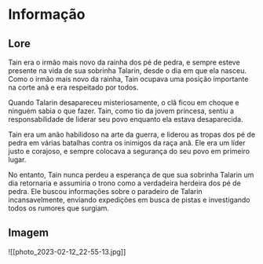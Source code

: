 # Informação

## Lore

Tain era o irmão mais novo da rainha dos pé de pedra, e sempre esteve presente na vida de sua sobrinha Talarin, desde o dia em que ela nasceu. Como o irmão mais novo da rainha, Tain ocupava uma posição importante na corte anã e era respeitado por todos.

Quando Talarin desapareceu misteriosamente, o clã ficou em choque e ninguém sabia o que fazer. Tain, como tio da jovem princesa, sentiu a responsabilidade de liderar seu povo enquanto ela estava desaparecida.

Tain era um anão habilidoso na arte da guerra, e liderou as tropas dos pé de pedra em várias batalhas contra os inimigos da raça anã. Ele era um líder justo e corajoso, e sempre colocava a segurança do seu povo em primeiro lugar.

No entanto, Tain nunca perdeu a esperança de que sua sobrinha Talarin um dia retornaria e assumiria o trono como a verdadeira herdeira dos pé de pedra. Ele buscou informações sobre o paradeiro de Talarin incansavelmente, enviando expedições em busca de pistas e investigando todos os rumores que surgiam.

## Imagem

![[photo_2023-02-12_22-55-13.jpg]]